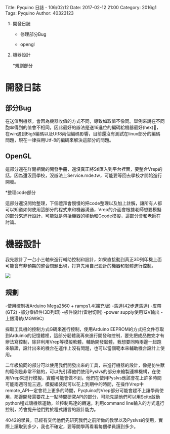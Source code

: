 Title: Pyquino 日誌 - 106/02/12
Date: 2017-02-12 21:00
Category: 2016g1
Tags: Pyquino
Author: 40323123

1. 開發日誌
    
    * 修理部分Bug
    
    * opengl
    
2. 機器設計

    *規劃部分


<!-- PELICAN_END_SUMMARY -->

開發日誌
===

部分Bug
---

在送值到機器，會因為機器收值的方式不同，導致如取值不像同。舉例來說在不同胞率得到的值會不相同，因此最好的辦法是送16進位的編碼給機器最好(hex)，在win遇到Big5編碼以及Utf8兩個編碼影響，目前還沒有測試在linux部分的編碼問題，現在一律採用Utf-8的編碼來解決這部分的問題。

OpenGL
---

這部分還在詳閱相關的開發手冊，還沒真正將Stl匯入到平台裡面，要整合Vrep的話，因為還沒回學校，沒辦法上Service.mde.tw，可能要等回去學校才開始進行開發。

*整理code部分

這部分還沒開始整理，下個禮拜會慢慢的把code整理以及加上註解，讓所有人都可以知道如何使用這部分的程式來和機器溝通，Vrep的介面會根據老師想要模擬的部分來進行設計，可能就是包括機器的移動和Gcode模擬，這部分會和老師在討論。


機器設計
===

我先設計了一台小三軸來進行輔助控制和設計，如果直接動到真正3D列印機上面可能會有非預期的整合問題出現，打算先用自己設計的機器和韌體進行控制。

![](https://github.com/coursemdetw/project_site_files/blob/gh-pages/files/pyquino/machine.PNG?raw=true)

規劃
---

-使用控制板Arduino Mega2560 + ramps1.4(擴充版) 
-馬達(42步進馬達)
-皮帶(GT2)
-部分零組件(3D列印)
-板件設計(雷射切割)
-power supply使用12V輸出
-上銀滑軌(MGW9C)

採取工具機的控制方式G碼來進行控制，使用Arduino EEPROM的方式把文件存取到Arduinio的記憶體裡，這部分韌體我再來進行開發和控制，要先把成品做完才有辦法寫控制，除非利用Vrep等模擬軟體，輔助開發韌體，我想要同時兩邊一起跑來驗證，設計出來的機台在運作上沒有問題，也可以當個範本來輔助機台設計上使用。

二年級協同的部分可以使用我們開發出來的工具，來進行機器的設計，像是仿生獸的範例是非常不錯的，可以先引導他們使用Pyslvs的部分來繪製連桿機構，在使用Vrep來進行模擬，實體可能會做不到，他們在使用Pyslvs應該會花上許多時間可能兩週可能三週，模擬組裝就可以花上到期中的時間，在操作Vrep中remote_API一定會花上更多的時間，Pyqtuino的Vrep部分可能會趕不上讓學員使用，那邊開發需要花上一點時間研究API的部分，可能先請他們可以用Scite啟動python程式讓機器運動，並控制馬達的轉速，利用command line輸入的方式進行控制，將會提升他們對於程式語言的設計能力。

4042的學員，已經有交代他們先研究我們之前所做的教學以及Pyslvs的使用，實際上讀取到多少，我也不確定，要等開學再看看每個學員讀到多少。


